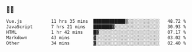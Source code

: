 ### 👨‍💻

<!--START_SECTION:waka-->

```txt
Vue.js           11 hrs 35 mins  ████████████▒░░░░░░░░░░░░   48.72 %
JavaScript       7 hrs 21 mins   ███████▓░░░░░░░░░░░░░░░░░   30.93 %
HTML             1 hr 42 mins    █▓░░░░░░░░░░░░░░░░░░░░░░░   07.17 %
Markdown         43 mins         ▓░░░░░░░░░░░░░░░░░░░░░░░░   03.02 %
Other            34 mins         ▓░░░░░░░░░░░░░░░░░░░░░░░░   02.40 %
```

<!--END_SECTION:waka-->

